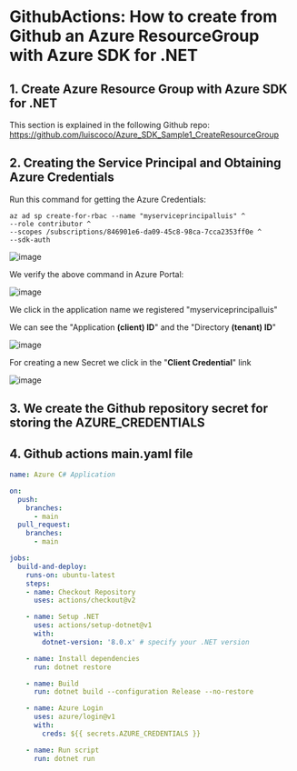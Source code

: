 # GithubActions: How to create from Github an Azure ResourceGroup with Azure SDK for .NET

## 1. Create Azure Resource Group with Azure SDK for .NET

This section is explained in the following Github repo: https://github.com/luiscoco/Azure_SDK_Sample1_CreateResourceGroup

## 2. Creating the Service Principal and Obtaining Azure Credentials

Run this command for getting the Azure Credentials:

```
az ad sp create-for-rbac --name "myserviceprincipalluis" ^
--role contributor ^
--scopes /subscriptions/846901e6-da09-45c8-98ca-7cca2353ff0e ^
--sdk-auth
```

![image](https://github.com/luiscoco/GithuActions_Azure_SDK_for_dotNET_/assets/32194879/4cb352d6-79de-420b-9087-07520bc754c7)

We verify the above command in Azure Portal: 

![image](https://github.com/luiscoco/GithuActions_Azure_SDK_for_dotNET_/assets/32194879/0dfd3327-4593-493d-b80b-0736e1a6ee7b)

We click in the application name we registered "myserviceprincipalluis"

We can see the "Application **(client) ID**" and the "Directory **(tenant) ID**"

![image](https://github.com/luiscoco/GithuActions_Azure_SDK_for_dotNET_/assets/32194879/ca75212a-438b-4b05-a560-887e15b67133)

For creating a new Secret we click in the "**Client Credential**" link

![image](https://github.com/luiscoco/GithuActions_Azure_SDK_for_dotNET_/assets/32194879/b5d93270-74dd-451e-a724-b0db2bb6838e)





## 3. We create the Github repository secret for storing the AZURE_CREDENTIALS





## 4. Github actions main.yaml file

```yaml 
name: Azure C# Application

on:
  push:
    branches:
      - main
  pull_request:
    branches:
      - main

jobs:
  build-and-deploy:
    runs-on: ubuntu-latest
    steps:
    - name: Checkout Repository
      uses: actions/checkout@v2

    - name: Setup .NET
      uses: actions/setup-dotnet@v1
      with:
        dotnet-version: '8.0.x' # specify your .NET version

    - name: Install dependencies
      run: dotnet restore

    - name: Build
      run: dotnet build --configuration Release --no-restore

    - name: Azure Login
      uses: azure/login@v1
      with:
        creds: ${{ secrets.AZURE_CREDENTIALS }}

    - name: Run script
      run: dotnet run
```






